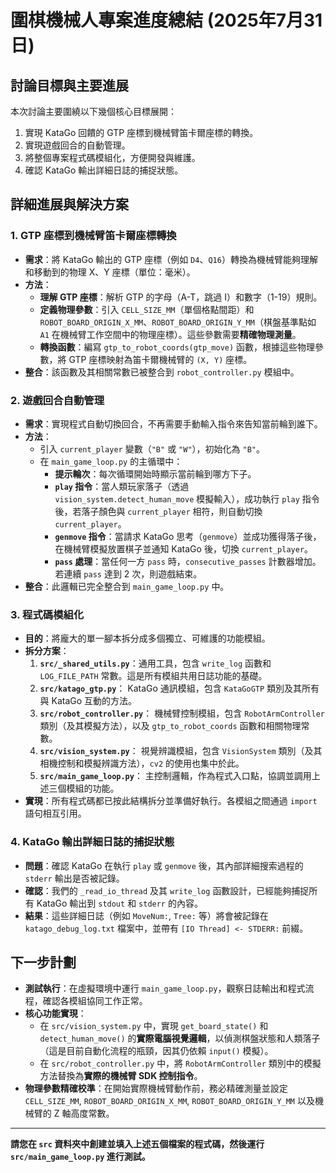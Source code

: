 # 圍棋機械人專案進度總結 (2025年7月31日)

## 討論目標與主要進展

本次討論主要圍繞以下幾個核心目標展開：

1.  實現 KataGo 回饋的 GTP 座標到機械臂笛卡爾座標的轉換。
2.  實現遊戲回合的自動管理。
3.  將整個專案程式碼模組化，方便開發與維護。
4.  確認 KataGo 輸出詳細日誌的捕捉狀態。

## 詳細進展與解決方案

### 1. GTP 座標到機械臂笛卡爾座標轉換

* **需求**：將 KataGo 輸出的 GTP 座標（例如 `D4`、`Q16`）轉換為機械臂能夠理解和移動到的物理 X、Y 座標（單位：毫米）。
* **方法**：
    * **理解 GTP 座標**：解析 GTP 的字母（A-T，跳過 I）和數字（1-19）規則。
    * **定義物理參數**：引入 `CELL_SIZE_MM`（單個格點間距）和 `ROBOT_BOARD_ORIGIN_X_MM`、`ROBOT_BOARD_ORIGIN_Y_MM`（棋盤基準點如 `A1` 在機械臂工作空間中的物理座標）。這些參數需要**精確物理測量**。
    * **轉換函數**：編寫 `gtp_to_robot_coords(gtp_move)` 函數，根據這些物理參數，將 GTP 座標映射為笛卡爾機械臂的 `(X, Y)` 座標。
* **整合**：該函數及其相關常數已被整合到 `robot_controller.py` 模組中。

### 2. 遊戲回合自動管理

* **需求**：實現程式自動切換回合，不再需要手動輸入指令來告知當前輪到誰下。
* **方法**：
    * 引入 `current_player` 變數（`"B"` 或 `"W"`），初始化為 `"B"`。
    * 在 `main_game_loop.py` 的主循環中：
        * **提示輪次**：每次循環開始時顯示當前輪到哪方下子。
        * **`play` 指令**：當人類玩家落子（透過 `vision_system.detect_human_move` 模擬輸入），成功執行 `play` 指令後，若落子顏色與 `current_player` 相符，則自動切換 `current_player`。
        * **`genmove` 指令**：當請求 KataGo 思考（`genmove`）並成功獲得落子後，在機械臂模擬放置棋子並通知 KataGo 後，切換 `current_player`。
        * **`pass` 處理**：當任何一方 `pass` 時，`consecutive_passes` 計數器增加。若連續 `pass` 達到 2 次，則遊戲結束。
* **整合**：此邏輯已完全整合到 `main_game_loop.py` 中。

### 3. 程式碼模組化

* **目的**：將龐大的單一腳本拆分成多個獨立、可維護的功能模組。
* **拆分方案**：
    1.  **`src/_shared_utils.py`**：通用工具，包含 `write_log` 函數和 `LOG_FILE_PATH` 常數。這是所有模組共用日誌功能的基礎。
    2.  **`src/katago_gtp.py`**： KataGo 通訊模組，包含 `KataGoGTP` 類別及其所有與 KataGo 互動的方法。
    3.  **`src/robot_controller.py`**： 機械臂控制模組，包含 `RobotArmController` 類別（及其模擬方法），以及 `gtp_to_robot_coords` 函數和相關物理常數。
    4.  **`src/vision_system.py`**： 視覺辨識模組，包含 `VisionSystem` 類別（及其相機控制和模擬辨識方法），`cv2` 的使用也集中於此。
    5.  **`src/main_game_loop.py`**： 主控制邏輯，作為程式入口點，協調並調用上述三個模組的功能。
* **實現**：所有程式碼都已按此結構拆分並準備好執行。各模組之間通過 `import` 語句相互引用。

### 4. KataGo 輸出詳細日誌的捕捉狀態

* **問題**：確認 KataGo 在執行 `play` 或 `genmove` 後，其內部詳細搜索過程的 `stderr` 輸出是否被記錄。
* **確認**：我們的 `_read_io_thread` 及其 `write_log` 函數設計，已經能夠捕捉所有 KataGo 輸出到 `stdout` 和 `stderr` 的內容。
* **結果**：這些詳細日誌（例如 `MoveNum:`, `Tree:` 等）將會被記錄在 `katago_debug_log.txt` 檔案中，並帶有 `[IO Thread] <- STDERR:` 前綴。

## 下一步計劃

* **測試執行**：在虛擬環境中運行 `main_game_loop.py`，觀察日誌輸出和程式流程，確認各模組協同工作正常。
* **核心功能實現**：
    * 在 `src/vision_system.py` 中，實現 `get_board_state()` 和 `detect_human_move()` 的**實際電腦視覺邏輯**，以偵測棋盤狀態和人類落子（這是目前自動化流程的瓶頸，因其仍依賴 `input()` 模擬）。
    * 在 `src/robot_controller.py` 中，將 `RobotArmController` 類別中的模擬方法替換為**實際的機械臂 SDK 控制指令**。
* **物理參數精確校準**：在開始實際機械臂動作前，務必精確測量並設定 `CELL_SIZE_MM`, `ROBOT_BOARD_ORIGIN_X_MM`, `ROBOT_BOARD_ORIGIN_Y_MM` 以及機械臂的 Z 軸高度常數。

---

**請您在 `src` 資料夾中創建並填入上述五個檔案的程式碼，然後運行 `src/main_game_loop.py` 進行測試。**